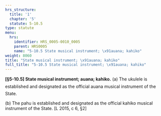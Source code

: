 ```yaml
---
hrs_structure:
  title: '1'
  chapter: '5'
  statute: 5-10.5
type: statute
menu:
  hrs:
    identifier: HRS_0005-0010_0005
    parent: HRS0005
    name: "5-10.5 State musical instrument; \x91auana; kahiko"
weight: 8060
title: "State musical instrument; \x91auana; kahiko"
full_title: "5-10.5 State musical instrument; \x91auana; kahiko"
---
```

**[§5-10.5] State musical instrument; auana; kahiko.** (a) The ukulele is established and designated as the official auana musical instrument of the State.

(b) The pahu is established and designated as the official kahiko musical instrument of the State. [L 2015, c 6, §2]
